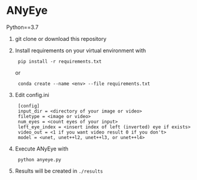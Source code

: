 # ANyEye

Python==3.7

1. git clone or download this repository

2. Install requirements on your virtual environment with

        pip install -r requirements.txt

    or

        conda create --name <env> --file requirements.txt

3. Edit config.ini

        [config]
        input_dir = <directory of your image or video>
        filetype = <image or video>
        num_eyes = <count eyes of your input>
        left_eye_index = <insert index of left (inverted) eye if exists>
        video_out = <1 if you want video result 0 if you don't>
        model = <unet, unet++l2, unet++l3, or unet++l4>

4. Execute ANyEye with

        python anyeye.py

5. Results will be created in `./results`
